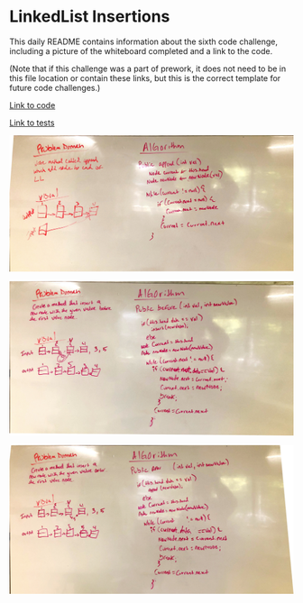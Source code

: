 # LinkedList Insertions

This daily README contains information about the sixth code challenge, including a picture of the whiteboard completed and a link to the code.

(Note that if this challenge was a part of prework, it does not need to be in this file location or contain these links, but this is the correct template for future code challenges.)

[Link to code](../code401challenges/src/main/java/401codechallenges/LinkedList.java)

[Link to tests](../code401challenges/src/test/java/401codechallenges/LinkedListTest.java)

![Picture of whiteboard for LinkedList-Append](../assets/LL-Append.jpg)

![Picture of whiteboard for LinkedList-Before](../assets/LL-Before.jpg)

![Picture of whiteboard for LinkedList-After](../assets/LL-After.jpg)
